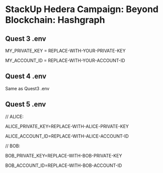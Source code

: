 # StackUp Hedera Campaign: Beyond Blockchain: Hashgraph

## Quest 3 .env
MY_PRIVATE_KEY = REPLACE-WITH-YOUR-PRIVATE-KEY

MY_ACCOUNT_ID = REPLACE-WITH-YOUR-ACCOUNT-ID

## Quest 4 .env
Same as Quest3 .env

## Quest 5 .env
// ALICE:

ALICE_PRIVATE_KEY=REPLACE-WITH-ALICE-PRIVATE-KEY

ALICE_ACCOUNT_ID=REPLACE-WITH-ALICE-ACCOUNT-ID

// BOB:

BOB_PRIVATE_KEY=REPLACE-WITH-BOB-PRIVATE-KEY

BOB_ACCOUNT_ID=REPLACE-WITH-BOB-ACCOUNT-ID
